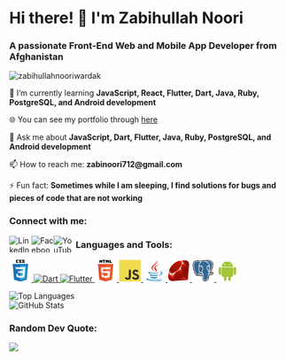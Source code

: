 <h1 align="left">Hi there! 👋 I'm Zabihullah Noori</h1>
<h3 align="left">A passionate Front-End Web and Mobile App Developer from Afghanistan</h3>

<p align="left"> <img src="https://komarev.com/ghpvc/?username=zabihullahnooriwardak&label=Profile%20views&color=0e75b6&style=flat" alt="zabihullahnooriwardak" /> </p>

<div align="left">
  <p> 🌱 I’m currently learning <strong>JavaScript, React, Flutter, Dart, Java, Ruby, PostgreSQL, and Android development</strong></p>
  <p> 🌐 You can see my portfolio through <a href="https://zabihullahnooriwardak.github.io/Zabih-portfolio/" target="_blank">here</a></p>
  <p> 💬 Ask me about <strong>JavaScript, Dart, Flutter, Java, Ruby, PostgreSQL, and Android development</strong></p>
  <p> 📫 How to reach me: <strong>zabinoori712@gmail.com</strong></p>
  <p> ⚡ Fun fact: <strong>Sometimes while I am sleeping, I find solutions for bugs and pieces of code that are not working</strong></p>
</div>

<h3 align="left">Connect with me:</h3>
<p align="left">
  <a href="https://www.linkedin.com/in/zabih-noori-aa59a924a/" target="_blank"><img align="left" src="https://raw.githubusercontent.com/rahuldkjain/github-profile-readme-generator/master/src/images/icons/Social/linked-in-alt.svg" alt="LinkedIn" height="30" width="40" /></a>
  <a href="https://www.facebook.com/profile.php?id=100030667175644" target="_blank"><img align="left" src="https://raw.githubusercontent.com/rahuldkjain/github-profile-readme-generator/master/src/images/icons/Social/facebook.svg" alt="Facebook" height="30" width="40" /></a>
  <a href="https://www.youtube.com/channel/UCmfd3A0EriTYeY_YaV__Ygg" target="_blank"><img align="left" src="https://raw.githubusercontent.com/rahuldkjain/github-profile-readme-generator/master/src/images/icons/Social/youtube.svg" alt="YouTube" height="30" width="40" /></a>
</p>

<h3 align="left">Languages and Tools:</h3>
<p align="left"> 
  <a href="https://www.w3schools.com/css/" target="_blank" rel="noreferrer"> 
    <img src="https://raw.githubusercontent.com/devicons/devicon/master/icons/css3/css3-original-wordmark.svg" alt="CSS3" width="40" height="40" />
  </a> 
  <a href="https://dart.dev" target="_blank" rel="noreferrer"> 
    <img src="https://www.vectorlogo.zone/logos/dartlang/dartlang-icon.svg" alt="Dart" width="40" height="40" />
  </a> 
  <a href="https://flutter.dev" target="_blank" rel="noreferrer"> 
    <img src="https://www.vectorlogo.zone/logos/flutterio/flutterio-icon.svg" alt="Flutter" width="40" height="40" />
  </a> 
  <a href="https://www.w3.org/html/" target="_blank" rel="noreferrer"> 
    <img src="https://raw.githubusercontent.com/devicons/devicon/master/icons/html5/html5-original-wordmark.svg" alt="HTML5" width="40" height="40" />
  </a> 
  <a href="https://developer.mozilla.org/en-US/docs/Web/JavaScript" target="_blank" rel="noreferrer"> 
    <img src="https://raw.githubusercontent.com/devicons/devicon/master/icons/javascript/javascript-original.svg" alt="JavaScript" width="40" height="40" />
  </a> 
  <a href="https://www.java.com" target="_blank" rel="noreferrer"> 
    <img src="https://raw.githubusercontent.com/devicons/devicon/master/icons/java/java-original.svg" alt="Java" width="40" height="40" />
  </a>
  <a href="https://www.ruby-lang.org" target="_blank" rel="noreferrer"> 
    <img src="https://raw.githubusercontent.com/devicons/devicon/master/icons/ruby/ruby-original.svg" alt="Ruby" width="40" height="40" />
  </a>
  <a href="https://www.postgresql.org" target="_blank" rel="noreferrer"> 
    <img src="https://raw.githubusercontent.com/devicons/devicon/master/icons/postgresql/postgresql-original.svg" alt="PostgreSQL" width="40" height="40" />
  </a>
  <a href="https://developer.android.com" target="_blank" rel="noreferrer"> 
    <img src="https://raw.githubusercontent.com/devicons/devicon/master/icons/android/android-original.svg" alt="Android" width="40" height="40" />
  </a>
</p>

<div align="left">
  <img src="https://github-readme-stats.vercel.app/api/top-langs?username=zabihullahnooriwardak&show_icons=true&locale=en&layout=compact" alt="Top Languages" />
</div>

<div align="left">
  <img src="https://github-readme-stats.vercel.app/api?username=zabihullahnooriwardak&show_icons=true&locale=en" alt="GitHub Stats" />
</div>

<h3 align="left">Random Dev Quote:</h3>
<p align="left">
<img align="left" src="https://quotes-github-readme.vercel.app/api?type=horizontal&theme=tokyonight&hide_border=false">
</p>
